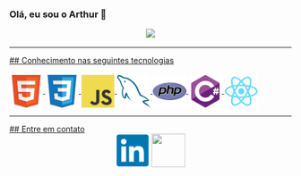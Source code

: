 ### Olá, eu sou o Arthur 👋

<div align="center">
  <a href="https://github.com/GuiLeoni14">
  <img height="170em" src="https://github-readme-stats-sigma-five.vercel.app/api?username=ArthurMends777&show_icons=true&theme=night&include_all_commits=true&count_private=true"/>
  <br/>
</div>
<hr>
  ## Conhecimento nas seguintes tecnologias
    
<div style="display: inline_block"><br>
  <img align="center" alt="html" height="60" width="60" src="https://github.com/devicons/devicon/blob/master/icons/html5/html5-original.svg">
  <img align="center" alt="css" height="60" width="60" src="https://github.com/devicons/devicon/blob/master/icons/css3/css3-original.svg">
  <img align="center" alt="javascript" height="60" width="60" src="https://github.com/devicons/devicon/blob/master/icons/javascript/javascript-original.svg">
  <img align="center" alt="mySql" height="60" width="60" src="https://github.com/devicons/devicon/blob/master/icons/mysql/mysql-original.svg">
  <img align="center" alt="php" height="60" width="60" src="https://github.com/devicons/devicon/blob/master/icons/php/php-original.svg">
  <img align="center" alt="Csharp" height="60" width="60" src="https://github.com/devicons/devicon/blob/master/icons/csharp/csharp-original.svg">
  <img align="center" alt="reactNative" height="60" width="60" src="https://github.com/devicons/devicon/blob/master/icons/react/react-original.svg">
</div>
<hr>
  ## Entre em contato 
 
<div align="center"> 
  <a href="https://www.linkedin.com/in/arthur-mendon%C3%A7a-265171273" target="_blank"><img src="https://github.com/devicons/devicon/blob/master/icons/linkedin/linkedin-original.svg" height="60" width="60"></img></a>
  <a href="https://www.instagram.com/arthur_mends16/" target="_blank"><img src="https://static-00.iconduck.com/assets.00/social-instagram-icon-2048x2048-xuel0xhc.png" target="_blank" height="60" width="60"></img></a>
</div>
